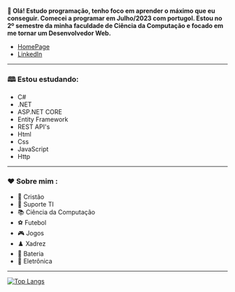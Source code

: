 **👋 Olá! Estudo programação, tenho foco em aprender o máximo que eu conseguir. Comecei a programar em Julho/2023 com portugol. Estou no 2º semestre da minha faculdade de Ciência da Computação e 
focado em me tornar um Desenvolvedor Web.**

- [HomePage](https://alefismael.github.io/homepage)
- [LinkedIn](https://linkedin.com/in/álef-ismael-80635a246)

---

### 🕮 Estou estudando:

- C#
- .NET
- ASP.NET CORE
- Entity Framework
- REST API's
- Html
- Css
- JavaScript
- Http

---

### ❤️ Sobre mim :

- 🙏 Cristão
- 💼 Suporte TI
- 📚 Ciência da Computação
- ⚽ Futebol
- 🎮 Jogos
- ♟️ Xadrez
- 🥁 Bateria
- 🎵 Eletrônica

---
  
[![Top Langs](https://github-readme-stats.vercel.app/api/top-langs/?username=alefismael\&layout=compact)](https://github.com/anuraghazra/github-readme-stats)

